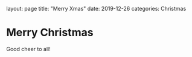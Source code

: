 layout: page
title: "Merry Xmas"
date: 2019-12-26
categories: Christmas

# Merry Christmas

Good cheer to all!
